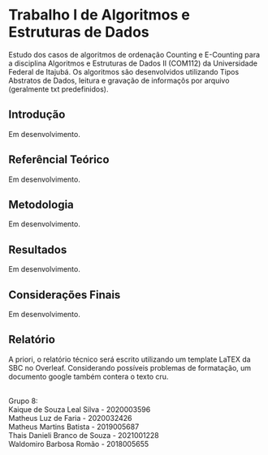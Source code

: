 # Trabalho I de Algoritmos e Estruturas de Dados 
<p>Estudo dos casos de algoritmos de ordenação Counting e E-Counting para a disciplina Algoritmos e Estruturas de Dados II (COM112)  da Universidade Federal de Itajubá. Os algoritmos são desenvolvidos utilizando Tipos Abstratos de Dados, leitura e gravação de informaçõs por arquivo (geralmente txt predefinidos).</p>

## Introdução
<p>Em desenvolvimento.</p>

## Referêncial Teórico
<p>Em desenvolvimento.</p>

## Metodologia
<p>Em desenvolvimento.</p>

## Resultados
<p>Em desenvolvimento.</p>

## Considerações Finais
<p>Em desenvolvimento.</p>

## Relatório
<p>A priori, o relatório técnico será escrito utilizando um template LaTEX da SBC no Overleaf. Considerando possíveis problemas de formatação, um documento google também contera o texto cru.</p>

<br>
Grupo 8:<br>
Kaique de Souza Leal Silva - 2020003596 <br>
Matheus Luz de Faria - 2020032426<br>
Matheus Martins Batista - 2019005687<br>
Thais Danieli Branco de Souza - 2021001228<br>
Waldomiro Barbosa Romão - 2018005655<br>
